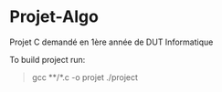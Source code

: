 # Projet-Algo

Projet C demandé en 1ère année de DUT Informatique

To build project run:
> gcc **/*.c -o projet
> ./project
